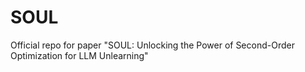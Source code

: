 # SOUL
Official repo for paper "SOUL: Unlocking the Power of Second-Order Optimization for LLM Unlearning"
